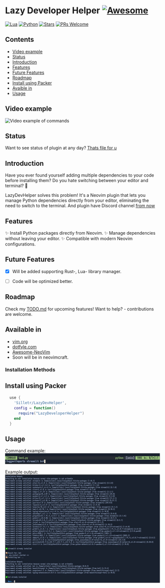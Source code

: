 # Lazy Developer Helper [![Awesome](https://awesome.re/badge.svg)](https://awesome.re)

[![Lua](https://img.shields.io/badge/Lua-5.4.8-purple.svg?logo=lua&logoColor=white)](https://www.lua.org/)
[![Python](https://img.shields.io/badge/python-3.11+-blue)](https://www.python.org)
[![Stars](https://img.shields.io/github/stars/Silletr/LazyDevHelper?style=round-square&color=yellow)](https://github.com/Silletr/LazyDevHelper/stargazers)
[![PRs Welcome](https://img.shields.io/badge/PRs-welcome-brightgreen.svg?style=round-square)](https://github.com/Silletr/LazyDevHelper/pulls)

## Contents
<!-- toc -->
- [Video example](#video-example)
- [Status](#status)
- [Introduction](#introduction)
- [Features](#features)
- [Future Features](#future-features)
- [Roadmap](#roadmap)
- [Install using Packer](#install-using-packer)
- [Avaible in](#available-in)
- [Usage](#usage)
<!-- tocstop -->

## Video example
![Video example of commands](images/example.gif)

## Status
Want to see status of plugin at any day? [Thats file for u](STATUS.md)

## Introduction

Have you ever found yourself adding multiple dependencies to your code before installing them? Do you hate switching between your editor and terminal? 🤔

LazyDevHelper solves this problem! It's a Neovim plugin that lets you manage Python dependencies directly from your editor, eliminating the need to switch to the terminal.
And plugin have Discord channel [from now](https://discord.gg/QnthFV3Zgp)

## Features

✨ Install Python packages directly from Neovim.
✨ Manage dependencies without leaving your editor.
✨ Compatible with modern Neovim configurations.

## Future Features
- [x] Will be added supporting Rust-, Lua- library manager.
- [ ] Code will be optimized better.


## Roadmap
Check my [TODO.md](./TODO.md) for upcoming features! Want to help? - contributions are welcome.


## Available in
- [vim.org](https://www.vim.org/scripts/script.php?script_id=6156)
- [dotfyle.com](https://dotfyle.com/plugins/Silletr/LazyDevHelper)
- [Awesome-NeoVim](https://github.com/rockerBOO/awesome-neovim?tab=readme-ov-file#utility)
- Soon will be in neovimcraft.

### Installation Methods
## Install using Packer
```lua
  use {
    'Silletr/LazyDevHelper',
    config = function()
      require("LazyDeveloperHelper")
    end
  }
```
## Usage
Command example:
![Command Example](https://raw.githubusercontent.com/Silletr/LazyDevHelper/main/images/command_example.png)

Example output:
![Installation Output](https://raw.githubusercontent.com/Silletr/LazyDevHelper/main/images/output_example.png)
